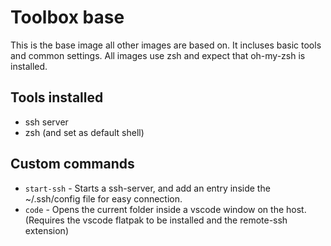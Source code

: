 # Toolbox base

This is the base image all other images are based on. It incluses basic tools and common settings. All images use zsh and expect that oh-my-zsh is installed.

## Tools installed

- ssh server
- zsh (and set as default shell)

## Custom commands

- `start-ssh` - Starts a ssh-server, and add an entry inside the ~/.ssh/config file for easy connection.
- `code` - Opens the current folder inside a vscode window on the host. (Requires the vscode flatpak to be installed and the remote-ssh extension)
